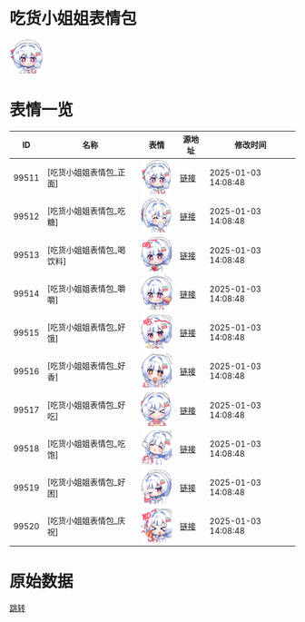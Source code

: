 # 吃货小姐姐表情包

<img src="./cover.png" height="60" alt="cover" />

# 表情一览

|ID|名称|表情|源地址|修改时间|
|----|----|----|----|----|
|99511|[吃货小姐姐表情包_正面]|<img src="./pic/099511_%5B吃货小姐姐表情包_正面%5D.png" height="60" alt="正面"/>|[链接](https://i0.hdslb.com/bfs/emote/3db33bd42075c1a4dfdc30b36febb527ffc44b7b.png)|2025-01-03 14:08:48|
|99512|[吃货小姐姐表情包_吃糖]|<img src="./pic/099512_%5B吃货小姐姐表情包_吃糖%5D.png" height="60" alt="吃糖"/>|[链接](https://i0.hdslb.com/bfs/emote/fc869f12c63a760bae26201bb974f9af7e683c59.png)|2025-01-03 14:08:48|
|99513|[吃货小姐姐表情包_喝饮料]|<img src="./pic/099513_%5B吃货小姐姐表情包_喝饮料%5D.png" height="60" alt="喝饮料"/>|[链接](https://i0.hdslb.com/bfs/emote/c2b2fd65581bee5dfde1d7b9b088449f77e60e91.png)|2025-01-03 14:08:48|
|99514|[吃货小姐姐表情包_嚼嚼]|<img src="./pic/099514_%5B吃货小姐姐表情包_嚼嚼%5D.png" height="60" alt="嚼嚼"/>|[链接](https://i0.hdslb.com/bfs/emote/1579ae3c7a8accaf375753fab4a12cdec66d1c61.png)|2025-01-03 14:08:48|
|99515|[吃货小姐姐表情包_好饿]|<img src="./pic/099515_%5B吃货小姐姐表情包_好饿%5D.png" height="60" alt="好饿"/>|[链接](https://i0.hdslb.com/bfs/emote/7556602e80ef18f6a3058836cea0ceb8730a3b6e.png)|2025-01-03 14:08:48|
|99516|[吃货小姐姐表情包_好香]|<img src="./pic/099516_%5B吃货小姐姐表情包_好香%5D.png" height="60" alt="好香"/>|[链接](https://i0.hdslb.com/bfs/emote/fdfd1c8361c03110f0f3ee2b249d1a40deb594aa.png)|2025-01-03 14:08:48|
|99517|[吃货小姐姐表情包_好吃]|<img src="./pic/099517_%5B吃货小姐姐表情包_好吃%5D.png" height="60" alt="好吃"/>|[链接](https://i0.hdslb.com/bfs/emote/688060f886c51095f1d130843d5167f36d1bf83e.png)|2025-01-03 14:08:48|
|99518|[吃货小姐姐表情包_吃饱]|<img src="./pic/099518_%5B吃货小姐姐表情包_吃饱%5D.png" height="60" alt="吃饱"/>|[链接](https://i0.hdslb.com/bfs/emote/48de8dee3fc4e34c793e779cbcb5f0be4db3edae.png)|2025-01-03 14:08:48|
|99519|[吃货小姐姐表情包_好困]|<img src="./pic/099519_%5B吃货小姐姐表情包_好困%5D.png" height="60" alt="好困"/>|[链接](https://i0.hdslb.com/bfs/emote/691c4018e8d10de8a3db8ce04ab67e1beb6dcaf0.png)|2025-01-03 14:08:48|
|99520|[吃货小姐姐表情包_庆祝]|<img src="./pic/099520_%5B吃货小姐姐表情包_庆祝%5D.png" height="60" alt="庆祝"/>|[链接](https://i0.hdslb.com/bfs/emote/1acb26bcf9468a49e46a44630d76c936c38ddff6.png)|2025-01-03 14:08:48|

# 原始数据

[跳转](./raw.json)

